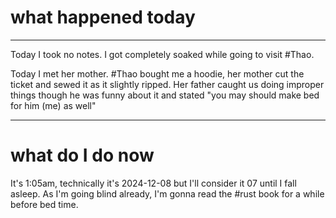 
# what happened today 
---

Today I took no notes.
I got completely soaked while going to visit #Thao. 

Today I met her mother. #Thao bought me a hoodie, her mother cut the ticket and sewed it as it slightly ripped.
Her father caught us doing improper things though he was funny about it and stated "you may should make bed for him (me) as well" 

---
# what  do I do  now

It's 1:05am, technically it's 2024-12-08 but I'll consider it 07 until I fall asleep. 
As I'm going blind already, I'm gonna read the #rust book for a while before bed time. 

